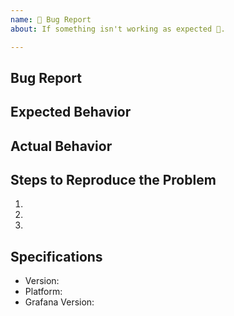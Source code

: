 ```yaml
---
name: 🐛 Bug Report
about: If something isn't working as expected 🤔.

---
```


## Bug Report

## Expected Behavior


## Actual Behavior


## Steps to Reproduce the Problem

  1.
  1.
  1.

## Specifications

  - Version:
  - Platform:
  - Grafana Version:
